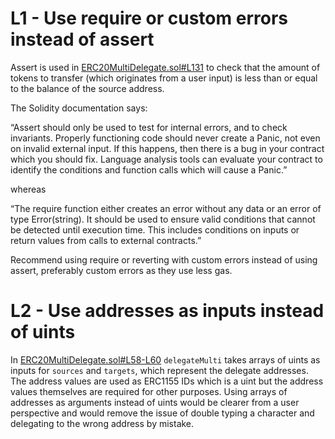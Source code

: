 # L1 - Use require or custom errors instead of assert
Assert is used in [ERC20MultiDelegate.sol#L131](https://github.com/code-423n4/2023-10-ens/blob/main/contracts/ERC20MultiDelegate.sol#L131) to check that the amount of tokens to transfer (which originates from a user input) is less than or equal to the balance of the source address.

The Solidity documentation says:

“Assert should only be used to test for internal errors, and to check invariants. Properly functioning code should never create a Panic, not even on invalid external input. If this happens, then there is a bug in your contract which you should fix. Language analysis tools can evaluate your contract to identify the conditions and function calls which will cause a Panic.”

whereas

“The require function either creates an error without any data or an error of type Error(string). It should be used to ensure valid conditions that cannot be detected until execution time. This includes conditions on inputs or return values from calls to external contracts.”

Recommend using require or reverting with custom errors instead of using assert, preferably custom errors as they use less gas.

# L2 - Use addresses as inputs instead of uints
In [ERC20MultiDelegate.sol#L58-L60](https://github.com/code-423n4/2023-10-ens/blob/main/contracts/ERC20MultiDelegate.sol#L58-L60) `delegateMulti` takes arrays of uints as inputs for `sources` and `targets`, which represent the delegate addresses. The address values are used as ERC1155 IDs which is a uint but the address values themselves are required for other purposes. Using arrays of addresses as arguments instead of uints would be clearer from a user perspective and would remove the issue of double typing a character and delegating to the wrong address by mistake.